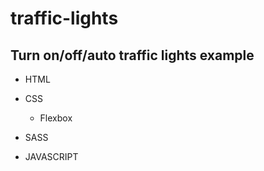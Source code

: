 <h1>traffic-lights</h1>

<h2>Turn on/off/auto traffic lights example</h2>


- HTML

- CSS
  * Flexbox

- SASS

- JAVASCRIPT

